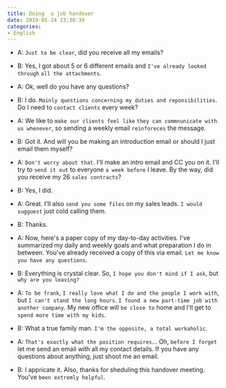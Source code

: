 ```yaml
---
title: Doing  a job handover
date: 2019-05-24 23:30:39
categories:
- English
---
```


- A: `Just to be clear`, did you receive all my emails?

- B: Yes, I got about 5 or 6 different emails and `I've already looked through` `all the attachments`.

- A: Ok, well do you have any questions?
  
- B: I do. `Mainly questions concerning my duties and reponsibilities`. Do I need to `contact clients` every week?

- A: We like to `make our clients feel like` `they can commnunicate with us whenever`, so sending a weekly email `reinforeces` the message.

- B: Got it. And will you be making an introduction email or should I just email them myself?

- A: `Don't worry about that`. I'll make an intro email and CC you on it. I'll try to `send it out` to everyone `a week before` I leave. By the way, did you receive my 26 `sales contracts`?

- B: Yes, I did.

- A: Great. I'll also `send you some files` on my sales leads. `I would sugguest` just cold calling them. 

- B: Thanks.

- A: Now, here's a paper copy of my day-to-day activities. I've summarized my daily and weekly goals and what preparation I do in between. You've already received a copy of this via email. `Let me know you have any questions`.

- B: Everything is crystal clear. So, `I hope you don't mind if I ask`, but `why are you leaving?`

- A: `To be frank`, `I really love what I do and the people I work with`, but `I can't stand the long hours`. `I found a new part-time job with another company`. My new office will `be close to` home and I'll get to `spend more time with my kids`.

- B: What a true family man. `I'm the opposite, a total workaholic`. 

- A: `That's exactly what the position requires`... Oh, `before I forget` let me send an email with all my contact details. If you have any questions about anything, just shoot me an email.

- B: I appricate it. Also, thanks for sheduling this handover meeting. You've `been extremly helpful`. 